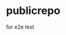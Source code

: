 # publicrepo
for e2e test





















































































































































































































































































































































































































































































































































































































































































































































































































































































































































































































































































































































































































































































































































































































































































































































































































































































































































































































































































































































































































































































































































































































































































































































































































































































































































































































































































































































































































































































































































































































































































































































































































































































































































































































































































































































































































































































































































































































































































































































































































































































































































































































































































































































































































































































































































